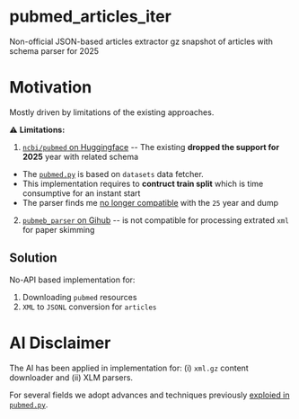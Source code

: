 # pubmed_articles_iter

Non-official JSON-based articles extractor gz snapshot of articles with schema parser for 2025

# Motivation

Mostly driven by limitations of the existing approaches.

⚠️ **Limitations:**
1. [`ncbi/pubmed` on Huggingface](https://huggingface.co/datasets/ncbi/pubmed) -- The existing **dropped the support for 2025** year with related schema
  * The [`pubmed.py`](https://huggingface.co/datasets/ncbi/pubmed/blob/main/pubmed.py) is based on `datasets` data fetcher. 
  * This implementation requires to **contruct train split** which is time consumptive for an instant start
  * The parser finds me [no longer compatible](https://huggingface.co/datasets/ncbi/pubmed/blob/main/pubmed.py#L40) with the `25` year and dump
2. [`pubmeb_parser` on Gihub](https://github.com/titipata/pubmed_parser) -- is not compatible for processing extrated `xml` for paper skimming

## Solution

No-API based implementation for:
1. Downloading `pubmed` resources 
2. `XML` to `JSONL` conversion for `articles`


# AI Disclaimer

The AI has been applied in implementation for: (i) `xml.gz` content downloader and (ii) XLM parsers.

For several fields we adopt advances and techniques previously [exploied in `pubmed.py`](https://huggingface.co/datasets/ncbi/pubmed/blob/main/pubmed.py). 
